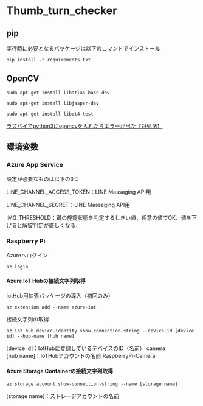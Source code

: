 # Thumb_turn_checker
## pip
実行時に必要となるパッケージは以下のコマンドでインストール

`pip install -r requirements.txt`

## OpenCV
`sudo apt-get install libatlas-base-dev`

`sudo apt-get install libjasper-dev`

`sudo apt-get install libqt4-test`

[ラズパイでpython3にopencvを入れたらエラーが出た【対処法】](https://qiita.com/XM03/items/48463fd910470b226f22)

## 環境変数
### Azure App Service
設定が必要なものは以下の3つ

LINE_CHANNEL_ACCESS_TOKEN：LINE Massaging API用

LINE_CHANNEL_SECRET：LINE Massaging API用

IMG_THRESHOLD：鍵の施錠状態を判定するしきい値．任意の値でOK．値を下げると解錠判定が厳しくなる．

### Raspberry Pi
Azureへログイン

`az login`

#### Azure IoT Hubの接続文字列取得
IotHub用拡張パッケージの導入（初回のみ）

`az extension add --name azure-iot`

接続文字列の取得

`az iot hub device-identity show-connection-string --device-id [device id] --hub-name [hub name]`

[device id]：IotHubに登録しているデバイスのID（名前） camera<br>
[hub name]：IoTHubアカウントの名前 RaspberryPi-Camera<br>

#### Azure Storage Containerの接続文字列取得
`az storage account show-connection-string --name [storage name]`

[storage name]：ストレージアカウントの名前



